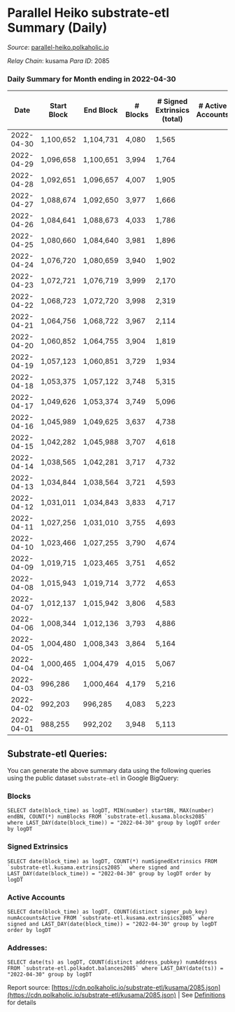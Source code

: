 # Parallel Heiko substrate-etl Summary (Daily)

_Source_: [parallel-heiko.polkaholic.io](https://parallel-heiko.polkaholic.io)

*Relay Chain*: kusama
*Para ID*: 2085



### Daily Summary for Month ending in 2022-04-30


| Date | Start Block | End Block | # Blocks | # Signed Extrinsics (total) | # Active Accounts | # Passive | # New | # Addresses with Balances | # Events | # Transfers | # XCM Transfers In | # XCM Transfers Out |
| ---- | ----------- | --------- | -------- | --------------------------- | ----------------- | --------- | ----- | ------------------------- | -------- | ----------- | ------------------ | ------------------- |
| 2022-04-30 | 1,100,652 | 1,104,731 | 4,080  | 1,565 |  |  |  | 11,851 | 20,410 | 4,356 ($117,307.36) | 25 ($31,203.99) | 17 ($19,875.34) |
| 2022-04-29 | 1,096,658 | 1,100,651 | 3,994  | 1,764 |  |  |  | 11,842 | 21,252 | 4,511 ($244,650.66) | 37 ($24,631.49) | 15 ($13,523.83) |
| 2022-04-28 | 1,092,651 | 1,096,657 | 4,007  | 1,905 |  |  |  | 11,823 | 22,206 | 4,714 ($419,911.89) | 19 ($1,121,179.18) | 26 ($26,275.56) |
| 2022-04-27 | 1,088,674 | 1,092,650 | 3,977  | 1,666 |  |  |  | 11,811 | 21,168 | 4,722 ($166,204.85) | 30 ($113,534.04) | 17 ($6,562.30) |
| 2022-04-26 | 1,084,641 | 1,088,673 | 4,033  | 1,786 |  |  |  | 11,804 | 21,925 | 4,813 ($606,939.91) | 36 ($47,482.70) | 18 ($5,316.45) |
| 2022-04-25 | 1,080,660 | 1,084,640 | 3,981  | 1,896 |  |  |  | 11,787 | 22,650 | 5,111 ($171,312.01) | 35 ($17,294.40) | 8 ($3,239.21) |
| 2022-04-24 | 1,076,720 | 1,080,659 | 3,940  | 1,902 |  |  |  | 11,669 | 22,704 | 4,962 ($918,572.01) | 69 ($443,156.32) | 14 ($311,741.50) |
| 2022-04-23 | 1,072,721 | 1,076,719 | 3,999  | 2,170 |  |  |  | 11,638 | 24,808 | 5,435 ($986,265.19) | 66 ($41,675.58) | 10 ($7,485.50) |
| 2022-04-22 | 1,068,723 | 1,072,720 | 3,998  | 2,319 |  |  |  | 11,501 | 24,541 | 5,038 ($543,089.94) | 46 ($42,829.39) | 11 ($9,742.35) |
| 2022-04-21 | 1,064,756 | 1,068,722 | 3,967  | 2,114 |  |  |  | 11,474 | 22,686 | 4,769 ($263,817.22) | 33 ($69,343.00) | 14 ($4,135.36) |
| 2022-04-20 | 1,060,852 | 1,064,755 | 3,904  | 1,819 |  |  |  | 11,466 | 20,778 | 4,209 ($6,235,241.62) | 50 ($5,384,695.58) | 10 ($227,806.25) |
| 2022-04-19 | 1,057,123 | 1,060,851 | 3,729  | 1,934 |  |  |  | 11,446 | 19,439 | 3,502 ($1,306,715.47) | 23 ($9,272.05) | 11 ($4,147.57) |
| 2022-04-18 | 1,053,375 | 1,057,122 | 3,748  | 5,315 |  |  |  | 11,433 | 32,284 | 2,884 ($35,033.88) | 38 ($13,778.06) | 11 ($7,087.76) |
| 2022-04-17 | 1,049,626 | 1,053,374 | 3,749  | 5,096 |  |  |  | 11,414 | 30,686 | 2,399 ($7,161.49) | 18 ($11,860.21) | 15 ($6,052.42) |
| 2022-04-16 | 1,045,989 | 1,049,625 | 3,637  | 4,738 |  |  |  | 11,404 | 28,688 | 2,118 ($23,128.78) | 19 ($15,155.13) | 12 ($5,484.32) |
| 2022-04-15 | 1,042,282 | 1,045,988 | 3,707  | 4,618 |  |  |  | 11,397 | 28,563 | 2,271 ($41,042.79) | 16 ($14,956.18) | 12 ($5,312.49) |
| 2022-04-14 | 1,038,565 | 1,042,281 | 3,717  | 4,732 |  |  |  | 11,397 | 29,525 | 2,602 ($547,022.54) | 35 ($19,719.48) | 17 ($14,991.95) |
| 2022-04-13 | 1,034,844 | 1,038,564 | 3,721  | 4,593 |  |  |  | 11,392 | 28,591 | 2,354 ($826,078.19) | 12 ($771,300.20) | 18 ($15,380.53) |
| 2022-04-12 | 1,031,011 | 1,034,843 | 3,833  | 4,717 |  |  |  | 11,388 | 29,595 | 2,610 ($122,827.59) | 8 ($3,086.89) | 18 ($16,049.38) |
| 2022-04-11 | 1,027,256 | 1,031,010 | 3,755  | 4,693 |  |  |  | 11,383 | 29,075 | 2,337 ($12,855.12) | 15 ($6,122.08) | 10 ($6,970.59) |
| 2022-04-10 | 1,023,466 | 1,027,255 | 3,790  | 4,674 |  |  |  | 11,381 | 29,431 | 2,586 ($15,397.23) | 24 ($11,090.16) | 10 ($5,185.67) |
| 2022-04-09 | 1,019,715 | 1,023,465 | 3,751  | 4,652 |  |  |  | 11,374 | 29,117 | 2,480 ($42,434.55) | 24 ($21,672.42) | 11 ($3,319.85) |
| 2022-04-08 | 1,015,943 | 1,019,714 | 3,772  | 4,653 |  |  |  | 11,365 | 29,139 | 2,367 ($150,649.95) | 29 ($12,756.80) | 13 ($12,312.08) |
| 2022-04-07 | 1,012,137 | 1,015,942 | 3,806  | 4,583 |  |  |  | 11,358 | 28,665 | 2,315 ($28,296.13) | 12 ($5,053.23) | 11 ($196,623.78) |
| 2022-04-06 | 1,008,344 | 1,012,136 | 3,793  | 4,886 |  |  |  | 11,354 | 30,307 | 2,602 ($62,353.84) | 18 ($8,849.19) | 13 ($4,594.17) |
| 2022-04-05 | 1,004,480 | 1,008,343 | 3,864  | 5,164 |  |  |  | 11,347 | 32,274 | 2,985 ($152,387.31) | 37 ($131,331.74) | 19 ($49,704.20) |
| 2022-04-04 | 1,000,465 | 1,004,479 | 4,015  | 5,067 |  |  |  | 11,334 | 31,782 | 2,747 ($345,857.89) | 31 ($23,838.48) | 19 ($204,502.89) |
| 2022-04-03 | 996,286 | 1,000,464 | 4,179  | 5,216 |  |  |  | 11,322 | 32,874 | 2,888 ($34,208.09) | 27 ($514,404.29) | 14 ($21,443.63) |
| 2022-04-02 | 992,203 | 996,285 | 4,083  | 5,223 |  |  |  | 11,307 | 33,285 | 3,053 ($98,143.04) | 35 ($146,574.47) | 29 ($13,470.70) |
| 2022-04-01 | 988,255 | 992,202 | 3,948  | 5,113 |  |  |  | 11,295 | 31,819 | 2,867 ($52,264.98) | 22 ($14,741.72) | 26 ($23,260.63) |

## Substrate-etl Queries:
You can generate the above summary data using the following queries using the public dataset `substrate-etl` in Google BigQuery:


### Blocks
```
SELECT date(block_time) as logDT, MIN(number) startBN, MAX(number) endBN, COUNT(*) numBlocks FROM `substrate-etl.kusama.blocks2085`  where LAST_DAY(date(block_time)) = "2022-04-30" group by logDT order by logDT
```


### Signed Extrinsics
```
SELECT date(block_time) as logDT, COUNT(*) numSignedExtrinsics FROM `substrate-etl.kusama.extrinsics2085`  where signed and LAST_DAY(date(block_time)) = "2022-04-30" group by logDT order by logDT
```


### Active Accounts
```
SELECT date(block_time) as logDT, COUNT(distinct signer_pub_key) numAccountsActive FROM `substrate-etl.kusama.extrinsics2085` where signed and LAST_DAY(date(block_time)) = "2022-04-30" group by logDT order by logDT
```


### Addresses:
```
SELECT date(ts) as logDT, COUNT(distinct address_pubkey) numAddress FROM `substrate-etl.polkadot.balances2085` where LAST_DAY(date(ts)) = "2022-04-30" group by logDT
```



Report source: [https://cdn.polkaholic.io/substrate-etl/kusama/2085.json](https://cdn.polkaholic.io/substrate-etl/kusama/2085.json) | See [Definitions](/DEFINITIONS.md) for details
